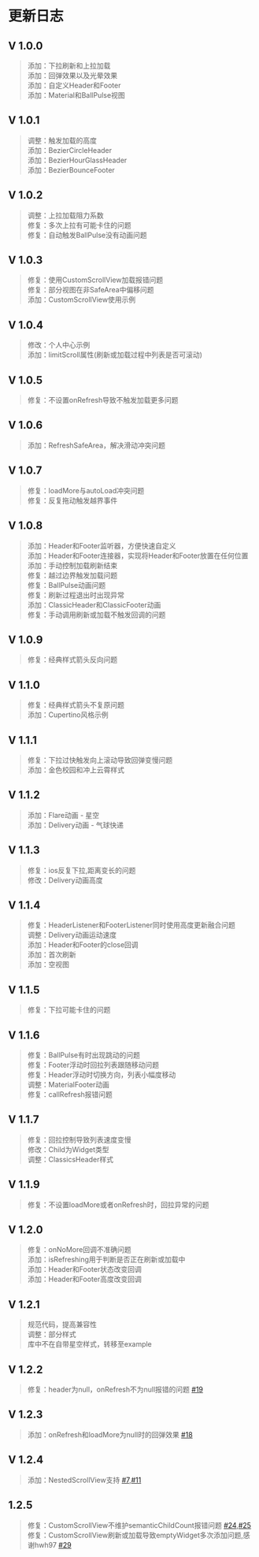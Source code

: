 # 更新日志

## V 1.0.0
>添加：下拉刷新和上拉加载  
>添加：回弹效果以及光晕效果  
>添加：自定义Header和Footer  
>添加：Material和BallPulse视图

## V 1.0.1
>调整：触发加载的高度  
>添加：BezierCircleHeader  
>添加：BezierHourGlassHeader  
>添加：BezierBounceFooter

## V 1.0.2
>调整：上拉加载阻力系数  
>修复：多次上拉有可能卡住的问题  
>修复：自动触发BallPulse没有动画问题  

## V 1.0.3
>修复：使用CustomScrollView加载报错问题  
>修复：部分视图在非SafeArea中偏移问题  
>添加：CustomScrollView使用示例  

## V 1.0.4
>修改：个人中心示例  
>添加：limitScroll属性(刷新或加载过程中列表是否可滚动)  

## V 1.0.5
>修复：不设置onRefresh导致不触发加载更多问题  

## V 1.0.6
>添加：RefreshSafeArea，解决滑动冲突问题  

## V 1.0.7
>修复：loadMore与autoLoad冲突问题  
>修复：反复拖动触发越界事件  

## V 1.0.8
>添加：Header和Footer监听器，方便快速自定义  
>添加：Header和Footer连接器，实现将Header和Footer放置在任何位置  
>添加：手动控制加载刷新结束  
>修复：越过边界触发加载问题  
>修复：BallPulse动画问题  
>修复：刷新过程退出时出现异常  
>添加：ClassicHeader和ClassicFooter动画  
>修复：手动调用刷新或加载不触发回调的问题  

## V 1.0.9
>修复：经典样式箭头反向问题  

## V 1.1.0
>修复：经典样式箭头不复原问题  
>添加：Cupertino风格示例  

## V 1.1.1
>修复：下拉过快触发向上滚动导致回弹变慢问题  
>添加：金色校园和冲上云霄样式  

## V 1.1.2
>添加：Flare动画 - 星空  
>添加：Delivery动画 - 气球快递  

## V 1.1.3
>修复：ios反复下拉,距离变长的问题  
>修改：Delivery动画高度  

## V 1.1.4
>修复：HeaderListener和FooterListener同时使用高度更新融合问题  
>调整：Delivery动画运动速度  
>添加：Header和Footer的close回调  
>添加：首次刷新  
>添加：空视图  

## V 1.1.5
>修复：下拉可能卡住的问题  

## V 1.1.6
>修复：BallPulse有时出现跳动的问题  
>修复：Footer浮动时回拉列表跟随移动问题  
>修复：Header浮动时切换方向，列表小幅度移动  
>调整：MaterialFooter动画  
>修复：callRefresh报错问题  

## V 1.1.7
>修复：回拉控制导致列表速度变慢  
>修改：Child为Widget类型  
>调整：ClassicsHeader样式  

## V 1.1.9
>修复：不设置loadMore或者onRefresh时，回拉异常的问题  

## V 1.2.0
>修复：onNoMore回调不准确问题  
>添加：isRefreshing用于判断是否正在刷新或加载中  
>添加：Header和Footer状态改变回调  
>添加：Header和Footer高度改变回调  

## V 1.2.1
>规范代码，提高兼容性  
>调整：部分样式  
>库中不在自带星空样式，转移至example  

## V 1.2.2
>修复：header为null，onRefresh不为null报错的问题 [#19](https://github.com/xuelongqy/flutter_easyrefresh/issues/19)  

## V 1.2.3
>添加：onRefresh和loadMore为null时的回弹效果 [#18](https://github.com/xuelongqy/flutter_easyrefresh/issues/18)  

## V 1.2.4
>添加：NestedScrollView支持 [#7](https://github.com/xuelongqy/flutter_easyrefresh/issues/7),[#11](https://github.com/xuelongqy/flutter_easyrefresh/issues/11)  

## 1.2.5
>修复：CustomScrollView不维护semanticChildCount报错问题 [#24](https://github.com/xuelongqy/flutter_easyrefresh/issues/24),[#25](https://github.com/xuelongqy/flutter_easyrefresh/issues/25)  
>修复：CustomScrollView刷新或加载导致emptyWidget多次添加问题,感谢hwh97 [#29](https://github.com/xuelongqy/flutter_easyrefresh/pull/29)  
 